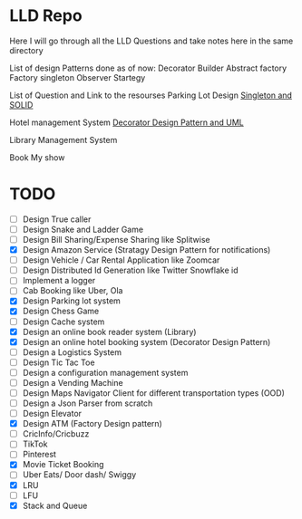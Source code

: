 # LLD Repo
Here I will go through all the LLD Questions and take notes here in the same directory

List of design Patterns done as of now:
Decorator
Builder
Abstract factory
Factory
singleton
Observer
Startegy



List of Question and Link to the resourses
Parking Lot Design [Singleton and SOLID](https://www.youtube.com/watch?v=V9NEOLpt3tg) 

Hotel management System [Decorator Design Pattern and UML](https://www.youtube.com/watch?v=71W8QTdFWw8&list=PL12BCqE-Lp650Cg6FZW7SoZwN8Rw1WJI7&index=3) 


Library Management System

Book My show




# TODO
- [ ] Design True caller	
- [ ] Design Snake and Ladder Game	
- [ ] Design Bill Sharing/Expense Sharing like Splitwise
- [X] Design Amazon Service	(Stratagy Design Pattern for notifications)
- [ ] Design Vehicle / Car Rental Application like Zoomcar
- [ ] Design Distributed Id Generation like Twitter Snowflake id	
- [ ] Implement a logger	
- [ ] Cab Booking like Uber, Ola	
- [X] Design Parking lot system
- [X] Design Chess Game	
- [ ] Design Cache system	
- [X] Design an online book reader system	(Library)
- [X] Design an online hotel booking system	(Decorator Design Pattern)
- [ ] Design a Logistics System	
- [ ] Design Tic Tac Toe
- [ ] Design a configuration management system
- [ ] Design a Vending Machine
- [ ] Design Maps Navigator Client for different transportation types (OOD)
- [ ] Design a Json Parser from scratch	
- [ ] Design Elevator	
- [X] Design ATM (Factory Design pattern)
- [ ] CricInfo/Cricbuzz
- [ ] TikTok
- [ ] Pinterest
- [X] Movie Ticket Booking
- [ ] Uber Eats/ Door dash/ Swiggy
- [X] LRU
- [ ] LFU
- [X] Stack and Queue
